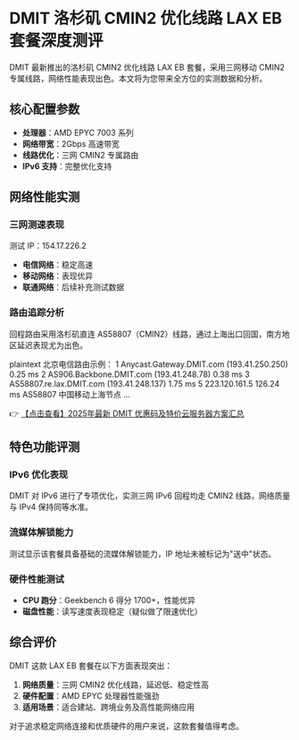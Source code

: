 # DMIT 洛杉矶 CMIN2 优化线路 LAX EB 套餐深度测评

DMIT 最新推出的洛杉矶 CMIN2 优化线路 LAX EB 套餐，采用三网移动 CMIN2 专属线路，网络性能表现出色。本文将为您带来全方位的实测数据和分析。

## 核心配置参数

- **处理器**：AMD EPYC 7003 系列
- **网络带宽**：2Gbps 高速带宽
- **线路优化**：三网 CMIN2 专属路由
- **IPv6 支持**：完整优化支持

## 网络性能实测

### 三网测速表现
测试 IP：154.17.226.2

- **电信网络**：稳定高速
- **移动网络**：表现优异
- **联通网络**：后续补充测试数据

### 路由追踪分析
回程路由采用洛杉矶直连 AS58807（CMIN2）线路，通过上海出口回国，南方地区延迟表现尤为出色。

plaintext
北京电信路由示例：
1  Anycast.Gateway.DMIT.com (193.41.250.250)  0.25 ms
2  AS906.Backbone.DMIT.com (193.41.248.78)  0.38 ms
3  AS58807.re.lax.DMIT.com (193.41.248.137)  1.75 ms
5  223.120.161.5  126.24 ms  AS58807 中国移动上海节点
...

👉 [【点击查看】2025年最新 DMIT 优惠码及特价云服务器方案汇总](https://bit.ly/dmit_coupon)

## 特色功能评测

### IPv6 优化表现
DMIT 对 IPv6 进行了专项优化，实测三网 IPv6 回程均走 CMIN2 线路，网络质量与 IPv4 保持同等水准。

### 流媒体解锁能力
测试显示该套餐具备基础的流媒体解锁能力，IP 地址未被标记为"送中"状态。

### 硬件性能测试
- **CPU 跑分**：Geekbench 6 得分 1700+，性能优异
- **磁盘性能**：读写速度表现稳定（疑似做了限速优化）

## 综合评价

DMIT 这款 LAX EB 套餐在以下方面表现突出：

1. **网络质量**：三网 CMIN2 优化线路，延迟低、稳定性高
2. **硬件配置**：AMD EPYC 处理器性能强劲
3. **适用场景**：适合建站、跨境业务及高性能网络应用

对于追求稳定网络连接和优质硬件的用户来说，这款套餐值得考虑。